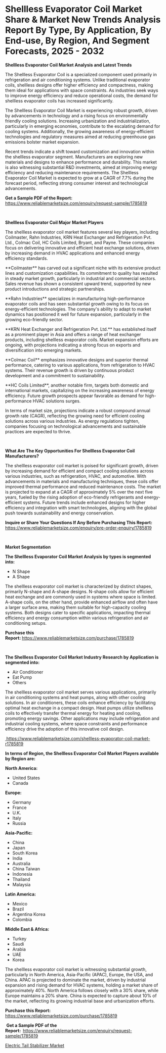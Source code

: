 <p><h1>Shellless Evaporator Coil Market Share & Market New Trends Analysis Report By Type, By Application, By End-use, By Region, And Segment Forecasts, 2025 - 2032</h1></p><p><strong>Shellless Evaporator Coil Market Analysis and Latest Trends</strong></p>
<p><p>The Shellless Evaporator Coil is a specialized component used primarily in refrigeration and air conditioning systems. Unlike traditional evaporator coils, shellless designs offer higher efficiency and compactness, making them ideal for applications with space constraints. As industries seek ways to improve energy efficiency and reduce operational costs, the demand for shellless evaporator coils has increased significantly.</p><p>The Shellless Evaporator Coil Market is experiencing robust growth, driven by advancements in technology and a rising focus on environmentally friendly cooling solutions. Increasing urbanization and industrialization, particularly in emerging economies, contribute to the escalating demand for cooling systems. Additionally, the growing awareness of energy-efficient technologies and regulatory measures aimed at reducing greenhouse gas emissions bolster market expansion.</p><p>Recent trends indicate a shift toward customization and innovation within the shellless evaporator segment. Manufacturers are exploring new materials and designs to enhance performance and durability. This market is also witnessing substantial R&D investments, aimed at improving energy efficiency and reducing maintenance requirements. The Shellless Evaporator Coil Market is expected to grow at a CAGR of 7.7% during the forecast period, reflecting strong consumer interest and technological advancements.</p></p>
<p><strong>Get a Sample PDF of the Report:&nbsp;</strong> <a href="https://www.reliablemarketsize.com/enquiry/request-sample/1785819?utm_campaign=2952&utm_medium=2&utm_source=Github&utm_content=ia&utm_term=25032025&utm_id=shellless-evaporator-coil">https://www.reliablemarketsize.com/enquiry/request-sample/1785819</a></p>
<p>&nbsp;</p>
<p><strong>Shellless Evaporator Coil Major Market Players</strong></p>
<p><p>The shellless evaporator coil market features several key players, including Coilmaster, Rahn Industries, KRN Heat Exchanger and Refrigeration Pvt. Ltd., Colmac Coil, HC Coils Limited, Bryant, and Payne. These companies focus on delivering innovative and efficient heat exchange solutions, driven by increasing demand in HVAC applications and enhanced energy efficiency standards.</p><p>**Coilmaster** has carved out a significant niche with its extensive product lines and customization capabilities. Its commitment to quality has resulted in steady market growth, particularly in industrial and commercial sectors. Sales revenue has shown a consistent upward trend, supported by new product introductions and strategic partnerships.</p><p>**Rahn Industries** specializes in manufacturing high-performance evaporator coils and has seen substantial growth owing to its focus on energy-efficient technologies. The company's ability to adapt to market dynamics has positioned it well for future expansion, particularly in the growing eco-friendly sector.</p><p>**KRN Heat Exchanger and Refrigeration Pvt. Ltd.** has established itself as a prominent player in Asia and offers a range of heat exchanger products, including shellless evaporator coils. Market expansion efforts are ongoing, with projections indicating a strong focus on exports and diversification into emerging markets.</p><p>**Colmac Coil** emphasizes innovative designs and superior thermal performance, catering to various applications, from refrigeration to HVAC systems. Their revenue growth is driven by continuous product development and a commitment to sustainability.</p><p>**HC Coils Limited**, another notable firm, targets both domestic and international markets, capitalizing on the increasing awareness of energy efficiency. Future growth prospects appear favorable as demand for high-performance HVAC solutions surges.</p><p>In terms of market size, projections indicate a robust compound annual growth rate (CAGR), reflecting the growing need for efficient cooling solutions across various industries. As energy regulations tighten, companies focusing on technological advancements and sustainable practices are expected to thrive.</p></p>
<p>&nbsp;</p>
<p><strong>What Are The Key Opportunities For Shellless Evaporator Coil Manufacturers?</strong></p>
<p><p>The shellless evaporator coil market is poised for significant growth, driven by increasing demand for efficient and compact cooling solutions across various industries, such as refrigeration, HVAC, and automotive. With advancements in materials and manufacturing techniques, these coils offer improved thermal performance and reduced maintenance costs. The market is projected to expand at a CAGR of approximately 5% over the next five years, fueled by the rising adoption of eco-friendly refrigerants and energy-efficient systems. Future trends include enhanced designs for higher efficiency and integration with smart technologies, aligning with the global push towards sustainability and energy conservation.</p></p>
<p><strong>Inquire or Share Your Questions If Any Before Purchasing This Report:</strong> <a href="https://www.reliablemarketsize.com/enquiry/pre-order-enquiry/1785819?utm_campaign=2952&utm_medium=2&utm_source=Github&utm_content=ia&utm_term=25032025&utm_id=shellless-evaporator-coil">https://www.reliablemarketsize.com/enquiry/pre-order-enquiry/1785819</a></p>
<p>&nbsp;</p>
<p><strong>Market Segmentation</strong></p>
<p><strong>The Shellless Evaporator Coil Market Analysis by types is segmented into:</strong></p>
<p><ul><li>N Shape</li><li>A Shape</li></ul></p>
<p><p>The shellless evaporator coil market is characterized by distinct shapes, primarily N-shape and A-shape designs. N-shape coils allow for efficient heat exchange and are commonly used in systems where space is limited. A-shape coils, on the other hand, provide enhanced airflow and often have a larger surface area, making them suitable for high-capacity cooling systems. Both designs cater to specific applications, impacting thermal efficiency and energy consumption within various refrigeration and air conditioning setups.</p></p>
<p><strong>Purchase this Report:&nbsp;</strong><a href="https://www.reliablemarketsize.com/purchase/1785819?utm_campaign=2952&utm_medium=2&utm_source=Github&utm_content=ia&utm_term=25032025&utm_id=shellless-evaporator-coil">https://www.reliablemarketsize.com/purchase/1785819</a></p>
<p>&nbsp;</p>
<p><strong>The Shellless Evaporator Coil Market Industry Research by Application is segmented into:</strong></p>
<p><ul><li>Air Conditioner</li><li>Eat Pump</li><li>Others</li></ul></p>
<p><p>The shellless evaporator coil market serves various applications, primarily in air conditioning systems and heat pumps, along with other cooling solutions. In air conditioners, these coils enhance efficiency by facilitating optimal heat exchange in a compact design. Heat pumps utilize shellless coils to effectively transfer thermal energy for heating and cooling, promoting energy savings. Other applications may include refrigeration and industrial cooling systems, where space constraints and performance efficiency drive the adoption of this innovative coil design.</p></p>
<p><a href="https://www.reliablemarketsize.com/shellless-evaporator-coil-market-r1785819?utm_campaign=2952&utm_medium=2&utm_source=Github&utm_content=ia&utm_term=25032025&utm_id=shellless-evaporator-coil">&nbsp;https://www.reliablemarketsize.com/shellless-evaporator-coil-market-r1785819</a></p>
<p><strong>In terms of Region, the Shellless Evaporator Coil Market Players available by Region are:</strong></p>
<p>
    <p> <strong> North America: </strong>
        <ul>
            <li>United States</li>
            <li>Canada</li>
        </ul>
        </p> 
    <p> <strong> Europe: </strong>
        <ul>
            <li>Germany</li>
            <li>France</li>
            <li>U.K.</li>
            <li>Italy</li>
            <li>Russia</li>
        </ul>
        </p> 
    <p> <strong> Asia-Pacific: </strong>
        <ul>
            <li>China</li>
            <li>Japan</li>
            <li>South Korea</li>
            <li>India</li>
            <li>Australia</li>
            <li>China Taiwan</li>
            <li>Indonesia</li>
            <li>Thailand</li>
            <li>Malaysia</li>
        </ul>
        </p> 
    <p> <strong> Latin America: </strong>
        <ul>
            <li>Mexico</li>
            <li>Brazil</li>
            <li>Argentina Korea</li>
            <li>Colombia</li>
        </ul>
        </p> 
    <p> <strong> Middle East & Africa: </strong>
        <ul>
            <li>Turkey</li>
            <li>Saudi</li>
            <li>Arabia</li>
            <li>UAE</li>
            <li>Korea</li>
        </ul>
    </p>
    </p>
<p><p>The shellless evaporator coil market is witnessing substantial growth, particularly in North America, Asia-Pacific (APAC), Europe, the USA, and China. APAC is projected to dominate the market, driven by industrial expansion and rising demand for HVAC systems, holding a market share of approximately 40%. North America follows closely with a 30% share, while Europe maintains a 20% share. China is expected to capture about 10% of the market, reflecting its growing industrial base and urbanization efforts.</p></p>
<p><strong>Purchase this Report: </strong><a href="https://www.reliablemarketsize.com/purchase/1785819?utm_campaign=2952&utm_medium=2&utm_source=Github&utm_content=ia&utm_term=25032025&utm_id=shellless-evaporator-coil">https://www.reliablemarketsize.com/purchase/1785819</a></p>
<p>&nbsp;<strong>Get a Sample PDF of the Report:&nbsp;&nbsp;</strong><a href="https://www.reliablemarketsize.com/enquiry/request-sample/1785819?utm_campaign=2952&utm_medium=2&utm_source=Github&utm_content=ia&utm_term=25032025&utm_id=shellless-evaporator-coil">https://www.reliablemarketsize.com/enquiry/request-sample/1785819</a></p>
<p><strong></strong></p>
<p><p><a href="https://github.com/kaqiewan/Market-Research-Report-List-1/blob/main/electric-tail-stabilizer-market.md?utm_campaign=2952&utm_medium=2&utm_source=Github&utm_content=ia&utm_term=25032025&utm_id=shellless-evaporator-coil">Electric Tail Stabilizer Market</a></p></p>